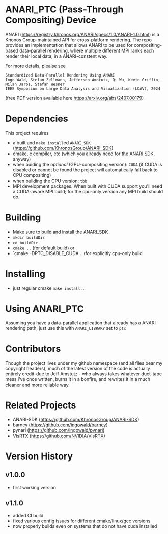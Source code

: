 # ANARI_PTC (Pass-Through Compositing) Device

ANARI (https://registry.khronos.org/ANARI/specs/1.0/ANARI-1.0.html) is
a Khonos Group-maintained API for cross-platform rendering.  The repo
provides an implementation that allows ANARI to be used for
compositing-based data-parallel rendering, where multiple different
MPI ranks each render their local data, in a ANARI-constent way. 

For more details, plealse see

```
Standardized Data-Parallel Rendering Using ANARI
Ingo Wald, Stefan Zellmann, Jefferson Amstutz, Qi Wu, Kevin Griffin, Milan Jaros, Stefan Wesner
IEEE Symposium on Large Data Analysis and Visualization (LDAV), 2024
```
(free PDF version available here https://arxiv.org/abs/2407.00179)

# Dependencies

This project requires
- a built and `make install`ed `ANARI_SDK`
  (https://github.com/KhronosGroup/ANARI-SDK)
- cmake, c compiler, etc (which you already need for the ANARI SDK,
  anyway)
- when buiding the *optional* (GPU-compositing version): `CUDA` (if CUDA
  is disabled or cannot be found the project will automatically fall
  back to CPU compositing)
- when building the CPU version: `tbb`
- MPI development packages. When built with CUDA support you'll need a
  CUDA-aware MPI build; for the cpu-only version any MPI build should
  do.

# Building 

- Make sure to build and install the ANARI_SDK
- `mkdir buildDir`
- `cd buildDir`
- `cmake ..` (for default build)
or
- `cmake -DPTC_DISABLE_CUDA .. (for explicitly cpu-only build

# Installing

- just regular cmake `make install` ...

# Using ANARI_PTC

Assuming you have a data-parallel application that already has a ANARI
rendering path, just use this with `ANARI_LIBRARY` set to `ptc`

# Contributors

Though the project lives under my github namespace (and all files bear
my copyright headers), much of the latest version of the code is
actually entirely credit-due to Jeff Amstutz - who always takes
whatever duct-tape mess i've once written, burns it in a bonfire, and
rewrites it in a much cleaner and more reliable way.

# Related Projects

- ANARI-SDK (https://github.com/KhronosGroup/ANARI-SDK)
- barney (https://github.com/ingowald/barney)
- pynari (https://github.com/ingowald/pynari)
- VisRTX (https://github.com/NVIDIA/VisRTX)

# Version History

## v1.0.0

- first working version

## v1.1.0

- added CI build
- fixed various config issues for different cmake/linux/gcc versions
- now properly builds even on systems that do not have cuda installed
